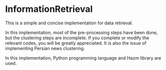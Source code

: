 # InformationRetrieval

This is a simple and concise implementation for data retrieval.

In this implementation, most of the pre-processing steps have been done, but the clustering steps are incomplete. If you complete or modify the relevant codes, you will be greatly appreciated. It is also the issue of implementing Persian news clustering.

In this implementation, Python programming language and Hazm library are used.
